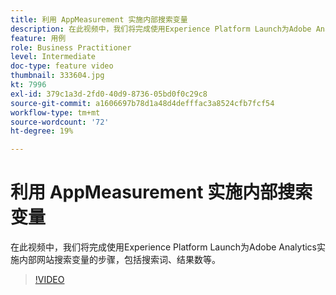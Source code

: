 ```yaml
---
title: 利用 AppMeasurement 实施内部搜索变量
description: 在此视频中，我们将完成使用Experience Platform Launch为Adobe Analytics实施内部网站搜索变量的步骤，包括搜索词、结果数等。
feature: 用例
role: Business Practitioner
level: Intermediate
doc-type: feature video
thumbnail: 333604.jpg
kt: 7996
exl-id: 379c1a3d-2fd0-40d9-8736-05bd0f0c29c8
source-git-commit: a1606697b78d1a48d4defffac3a8524cfb7fcf54
workflow-type: tm+mt
source-wordcount: '72'
ht-degree: 19%

---
```


# 利用 AppMeasurement 实施内部搜索变量

在此视频中，我们将完成使用Experience Platform Launch为Adobe Analytics实施内部网站搜索变量的步骤，包括搜索词、结果数等。

>[!VIDEO](https://video.tv.adobe.com/v/333604/?quality=12&learn=on)
